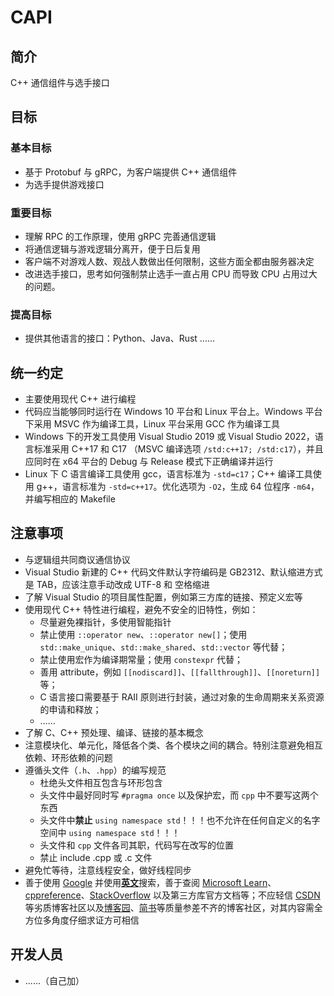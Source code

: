 # CAPI

## 简介

C++ 通信组件与选手接口

## 目标

### 基本目标

- 基于 Protobuf 与 gRPC，为客户端提供 C++ 通信组件
- 为选手提供游戏接口

### 重要目标

- 理解 RPC 的工作原理，使用 gRPC 完善通信逻辑
- 将通信逻辑与游戏逻辑分离开，便于日后复用
- 客户端不对游戏人数、观战人数做出任何限制，这些方面全都由服务器决定
- 改进选手接口，思考如何强制禁止选手一直占用 CPU 而导致 CPU 占用过大的问题。

### 提高目标

- 提供其他语言的接口：Python、Java、Rust ......

## 统一约定

- 主要使用现代 C++ 进行编程
- 代码应当能够同时运行在 Windows 10 平台和 Linux 平台上。Windows 平台下采用 MSVC 作为编译工具，Linux 平台采用 GCC 作为编译工具
- Windows 下的开发工具使用 Visual Studio 2019 或 Visual Studio 2022，语言标准采用 C++17 和 C17 （MSVC 编译选项 `/std:c++17; /std:c17`），并且应同时在 x64 平台的 Debug 与 Release 模式下正确编译并运行  
- Linux 下 C 语言编译工具使用 gcc，语言标准为 `-std=c17`；C++ 编译工具使用 g++，语言标准为 `-std=c++17`。优化选项为 `-O2`，生成 64 位程序 `-m64`，并编写相应的 Makefile  

## 注意事项

- 与逻辑组共同商议通信协议
- Visual Studio 新建的 C++ 代码文件默认字符编码是 GB2312、默认缩进方式是 TAB，应该注意手动改成 UTF-8 和 空格缩进  
- 了解 Visual Studio 的项目属性配置，例如第三方库的链接、预定义宏等  
- 使用现代 C++ 特性进行编程，避免不安全的旧特性，例如：
  + 尽量避免裸指针，多使用智能指针
  + 禁止使用 `::operator new`、`::operator new[]`；使用`std::make_unique`、`std::make_shared`、`std::vector` 等代替；
  + 禁止使用宏作为编译期常量；使用 `constexpr` 代替；
  + 善用 attribute，例如 `[[nodiscard]]`、`[[fallthrough]]`、`[[noreturn]]` 等；
  + C 语言接口需要基于 RAII 原则进行封装，通过对象的生命周期来关系资源的申请和释放；
  + ……
- 了解 C、C++ 预处理、编译、链接的基本概念  
- 注意模块化、单元化，降低各个类、各个模块之间的耦合。特别注意避免相互依赖、环形依赖的问题  
- 遵循头文件（`.h`、`.hpp`）的编写规范  
  + 杜绝头文件相互包含与环形包含  
  + 头文件中最好同时写 `#pragma once` 以及保护宏，而 `cpp` 中不要写这两个东西  
  + 头文件中**禁止** `using namespace std`！！！也不允许在任何自定义的名字空间中 `using namespace std`！！！  
  + 头文件和 `cpp` 文件各司其职，代码写在改写的位置  
  + 禁止 include .cpp 或 .c 文件
- 避免忙等待，注意线程安全，做好线程同步  
- 善于使用 [Google](https://www.google.com/) 并使用[**英文**](https://en.wikipedia.org/wiki/American_English)搜索，善于查阅 [Microsoft Learn](https://learn.microsoft.com/)、[cppreference](https://en.cppreference.com/)、[StackOverflow](https://stackoverflow.com/) 以及第三方库官方文档等；不应轻信 [CSDN](https://www.csdn.net/) 等劣质博客社区以及[博客园](https://www.cnblogs.com/)、[简书](https://www.jianshu.com/)等质量参差不齐的博客社区，对其内容需全方位多角度仔细求证方可相信

## 开发人员

- ......（自己加）
